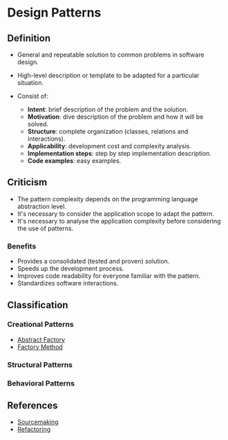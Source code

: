 # Design Patterns

## Definition

- General and repeatable solution to common problems in software design.
- High-level description or template to be adapted for a particular situation.
- Consist of:

  - **Intent**: brief description of the problem and the solution.
  - **Motivation**: dive description of the problem and how it will be solved.
  - **Structure**: complete organization (classes, relations and interactions).
  - **Applicability**: development cost and complexity analysis.
  - **Implementation steps**: step by step implementation description.
  - **Code examples**: easy examples.

## Criticism

- The pattern complexity depends on the programming language abstraction level.
- It's necessary to consider the application scope to adapt the pattern.
- It's necessary to analyse the application complexity before considering the use of patterns.

### Benefits

- Provides a consolidated (tested and proven) solution.
- Speeds up the development process.
- Improves code readability for everyone familiar with the pattern.
- Standardizes software interactions.

## Classification

### Creational Patterns

- [Abstract Factory](creational_patterns/abstract_factory/index.md)
- [Factory Method](creational_patterns/factory_method/index.md)

### Structural Patterns

### Behavioral Patterns

## References

- [Sourcemaking](https://sourcemaking.com/design_patterns)
- [Refactoring](https://refactoring.guru/design-patterns)
